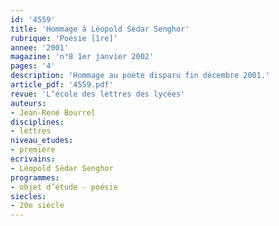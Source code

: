 ```yaml
---
id: '4559'
title: 'Hommage à Léopold Sédar Senghor'
rubrique: 'Poésie [1re]'
annee: '2001'
magazine: 'n°8 1er janvier 2002'
pages: '4'
description: 'Hommage au poète disparu fin décembre 2001.'
article_pdf: '4559.pdf'
revue: 'L’école des lettres des lycées'
auteurs:
- Jean-René Bourrel
disciplines:
- lettres
niveau_etudes:
- première
ecrivains:
- Léopold Sédar Senghor
programmes:
- objet d’étude - poésie
siecles:
- 20e siècle
---
```

